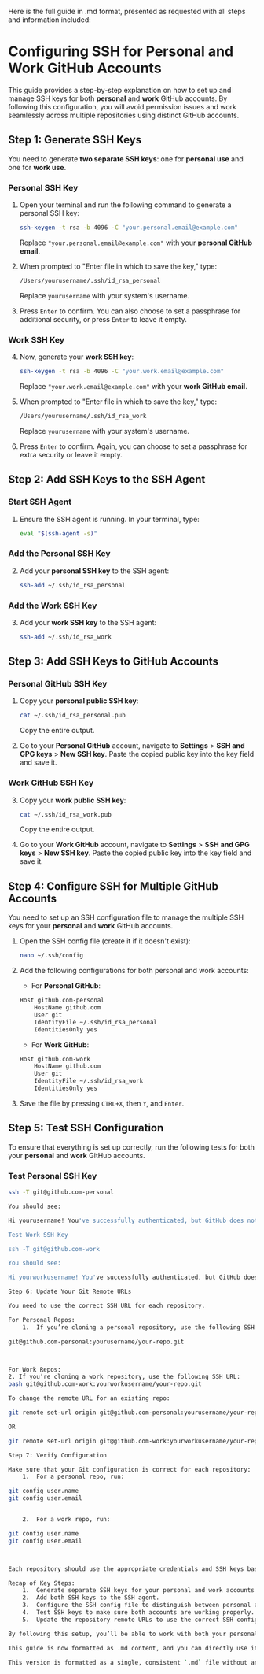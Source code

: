 Here is the full guide in .md format, presented as requested with all steps and information included:

# Configuring SSH for Personal and Work GitHub Accounts

This guide provides a step-by-step explanation on how to set up and manage SSH keys for both **personal** and **work** GitHub accounts. By following this configuration, you will avoid permission issues and work seamlessly across multiple repositories using distinct GitHub accounts.

## Step 1: Generate SSH Keys

You need to generate **two separate SSH keys**: one for **personal use** and one for **work use**.

### Personal SSH Key

1. Open your terminal and run the following command to generate a personal SSH key:

   ```bash
   ssh-keygen -t rsa -b 4096 -C "your.personal.email@example.com"
   ```

   Replace `"your.personal.email@example.com"` with your **personal GitHub email**.

2. When prompted to "Enter file in which to save the key," type:

   ```bash
   /Users/yourusername/.ssh/id_rsa_personal
   ```

   Replace `yourusername` with your system's username.

3. Press `Enter` to confirm. You can also choose to set a passphrase for additional security, or press `Enter` to leave it empty.

### Work SSH Key

4. Now, generate your **work SSH key**:

   ```bash
   ssh-keygen -t rsa -b 4096 -C "your.work.email@example.com"
   ```

   Replace `"your.work.email@example.com"` with your **work GitHub email**.

5. When prompted to "Enter file in which to save the key," type:

   ```bash
   /Users/yourusername/.ssh/id_rsa_work
   ```

   Replace `yourusername` with your system's username.

6. Press `Enter` to confirm. Again, you can choose to set a passphrase for extra security or leave it empty.

## Step 2: Add SSH Keys to the SSH Agent

### Start SSH Agent

1. Ensure the SSH agent is running. In your terminal, type:
   ```bash
   eval "$(ssh-agent -s)"
   ```

### Add the Personal SSH Key

2. Add your **personal SSH key** to the SSH agent:
   ```bash
   ssh-add ~/.ssh/id_rsa_personal
   ```

### Add the Work SSH Key

3. Add your **work SSH key** to the SSH agent:
   ```bash
   ssh-add ~/.ssh/id_rsa_work
   ```

## Step 3: Add SSH Keys to GitHub Accounts

### Personal GitHub SSH Key

1. Copy your **personal public SSH key**:

   ```bash
   cat ~/.ssh/id_rsa_personal.pub
   ```

   Copy the entire output.

2. Go to your **Personal GitHub** account, navigate to **Settings** > **SSH and GPG keys** > **New SSH key**. Paste the copied public key into the key field and save it.

### Work GitHub SSH Key

3. Copy your **work public SSH key**:

   ```bash
   cat ~/.ssh/id_rsa_work.pub
   ```

   Copy the entire output.

4. Go to your **Work GitHub** account, navigate to **Settings** > **SSH and GPG keys** > **New SSH key**. Paste the copied public key into the key field and save it.

## Step 4: Configure SSH for Multiple GitHub Accounts

You need to set up an SSH configuration file to manage the multiple SSH keys for your **personal** and **work** GitHub accounts.

1. Open the SSH config file (create it if it doesn't exist):

   ```bash
   nano ~/.ssh/config
   ```

2. Add the following configurations for both personal and work accounts:

   - For **Personal GitHub**:

   ```bash
   Host github.com-personal
       HostName github.com
       User git
       IdentityFile ~/.ssh/id_rsa_personal
       IdentitiesOnly yes
   ```

   - For **Work GitHub**:

   ```bash
   Host github.com-work
       HostName github.com
       User git
       IdentityFile ~/.ssh/id_rsa_work
       IdentitiesOnly yes
   ```

3. Save the file by pressing `CTRL+X`, then `Y`, and `Enter`.

## Step 5: Test SSH Configuration

To ensure that everything is set up correctly, run the following tests for both your **personal** and **work** GitHub accounts.

### Test Personal SSH Key

```bash
ssh -T git@github.com-personal

You should see:

Hi yourusername! You've successfully authenticated, but GitHub does not provide shell access.

Test Work SSH Key

ssh -T git@github.com-work

You should see:

Hi yourworkusername! You've successfully authenticated, but GitHub does not provide shell access.

Step 6: Update Your Git Remote URLs

You need to use the correct SSH URL for each repository.

For Personal Repos:
	1.	If you’re cloning a personal repository, use the following SSH URL:

git@github.com-personal:yourusername/your-repo.git



For Work Repos:
2. If you’re cloning a work repository, use the following SSH URL:
bash git@github.com-work:yourworkusername/your-repo.git

To change the remote URL for an existing repo:

git remote set-url origin git@github.com-personal:yourusername/your-repo.git  # For personal repos

OR

git remote set-url origin git@github.com-work:yourworkusername/your-repo.git  # For work repos

Step 7: Verify Configuration

Make sure that your Git configuration is correct for each repository:
	1.	For a personal repo, run:

git config user.name
git config user.email


	2.	For a work repo, run:

git config user.name
git config user.email



Each repository should use the appropriate credentials and SSH keys based on the configuration.

Recap of Key Steps:
	1.	Generate separate SSH keys for your personal and work accounts.
	2.	Add both SSH keys to the SSH agent.
	3.	Configure the SSH config file to distinguish between personal and work accounts using custom hostnames (github.com-personal and github.com-work).
	4.	Test SSH keys to make sure both accounts are working properly.
	5.	Update the repository remote URLs to use the correct SSH configuration.

By following this setup, you’ll be able to work with both your personal and work GitHub repositories seamlessly, without encountering permission issues.

This guide is now formatted as .md content, and you can directly use it for your GitHub repository or future blog posts! Let me know if you’d like any other changes.

This version is formatted as a single, consistent `.md` file without any deviations, ensuring you can directly use it. Let me know if you'd like further tweaks!
```
